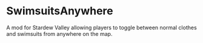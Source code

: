 # SwimsuitsAnywhere
A mod for Stardew Valley allowing players to toggle between normal clothes and swimsuits from anywhere on the map. 
